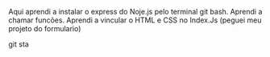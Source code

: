 Aqui aprendi a instalar o express do Noje.js pelo terminal git bash. 
Aprendi a chamar funcões.
Aprendi a vincular o HTML e CSS no Index.Js (peguei meu projeto do formulario)

git sta